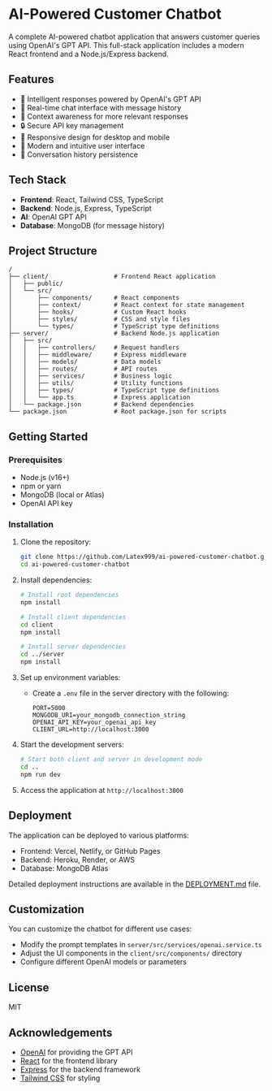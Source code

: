 # AI-Powered Customer Chatbot

A complete AI-powered chatbot application that answers customer queries using OpenAI's GPT API. This full-stack application includes a modern React frontend and a Node.js/Express backend.

## Features

- 🤖 Intelligent responses powered by OpenAI's GPT API
- 💬 Real-time chat interface with message history
- 🧠 Context awareness for more relevant responses
- 🔒 Secure API key management
- 📱 Responsive design for desktop and mobile
- 🌈 Modern and intuitive user interface
- 📝 Conversation history persistence

## Tech Stack

- **Frontend**: React, Tailwind CSS, TypeScript
- **Backend**: Node.js, Express, TypeScript
- **AI**: OpenAI GPT API
- **Database**: MongoDB (for message history)

## Project Structure

```
/
├── client/                  # Frontend React application
│   ├── public/
│   └── src/
│       ├── components/      # React components
│       ├── context/         # React context for state management
│       ├── hooks/           # Custom React hooks
│       ├── styles/          # CSS and style files
│       └── types/           # TypeScript type definitions
├── server/                  # Backend Node.js application
│   ├── src/
│   │   ├── controllers/     # Request handlers
│   │   ├── middleware/      # Express middleware
│   │   ├── models/          # Data models
│   │   ├── routes/          # API routes
│   │   ├── services/        # Business logic
│   │   ├── utils/           # Utility functions
│   │   ├── types/           # TypeScript type definitions
│   │   └── app.ts           # Express application
│   └── package.json         # Backend dependencies
└── package.json             # Root package.json for scripts
```

## Getting Started

### Prerequisites

- Node.js (v16+)
- npm or yarn
- MongoDB (local or Atlas)
- OpenAI API key

### Installation

1. Clone the repository:
   ```bash
   git clone https://github.com/Latex999/ai-powered-customer-chatbot.git
   cd ai-powered-customer-chatbot
   ```

2. Install dependencies:
   ```bash
   # Install root dependencies
   npm install
   
   # Install client dependencies
   cd client
   npm install
   
   # Install server dependencies
   cd ../server
   npm install
   ```

3. Set up environment variables:
   - Create a `.env` file in the server directory with the following:
     ```
     PORT=5000
     MONGODB_URI=your_mongodb_connection_string
     OPENAI_API_KEY=your_openai_api_key
     CLIENT_URL=http://localhost:3000
     ```

4. Start the development servers:
   ```bash
   # Start both client and server in development mode
   cd ..
   npm run dev
   ```

5. Access the application at `http://localhost:3000`

## Deployment

The application can be deployed to various platforms:

- Frontend: Vercel, Netlify, or GitHub Pages
- Backend: Heroku, Render, or AWS
- Database: MongoDB Atlas

Detailed deployment instructions are available in the [DEPLOYMENT.md](DEPLOYMENT.md) file.

## Customization

You can customize the chatbot for different use cases:

- Modify the prompt templates in `server/src/services/openai.service.ts`
- Adjust the UI components in the `client/src/components/` directory
- Configure different OpenAI models or parameters

## License

MIT

## Acknowledgements

- [OpenAI](https://openai.com/) for providing the GPT API
- [React](https://reactjs.org/) for the frontend library
- [Express](https://expressjs.com/) for the backend framework
- [Tailwind CSS](https://tailwindcss.com/) for styling